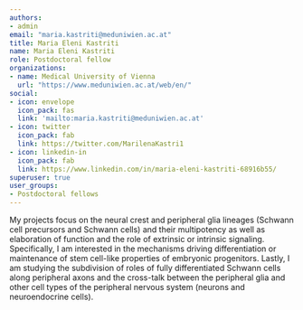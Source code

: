 ```yaml
---
authors:
- admin
email: "maria.kastriti@meduniwien.ac.at"
title: Maria Eleni Kastriti
name: Maria Eleni Kastriti
role: Postdoctoral fellow
organizations:
- name: Medical University of Vienna
  url: "https://www.meduniwien.ac.at/web/en/"
social:
- icon: envelope
  icon_pack: fas
  link: 'mailto:maria.kastriti@meduniwien.ac.at'
- icon: twitter
  icon_pack: fab
  link: https://twitter.com/MarilenaKastri1
- icon: linkedin-in
  icon_pack: fab
  link: https://www.linkedin.com/in/maria-eleni-kastriti-68916b55/
superuser: true
user_groups:
- Postdoctoral fellows
---
```


My projects focus on the neural crest and peripheral glia lineages (Schwann cell precursors and Schwann cells) and their multipotency as well as elaboration of function and the role of extrinsic or intrinsic signaling. Specifically, I am interested in the mechanisms driving  differentiation or maintenance of stem cell-like properties of embryonic progenitors. Lastly, I am studying the subdivision of roles of fully differentiated Schwann cells along peripheral axons and the cross-talk between the peripheral glia and other cell types of the peripheral nervous system (neurons and neuroendocrine cells).
